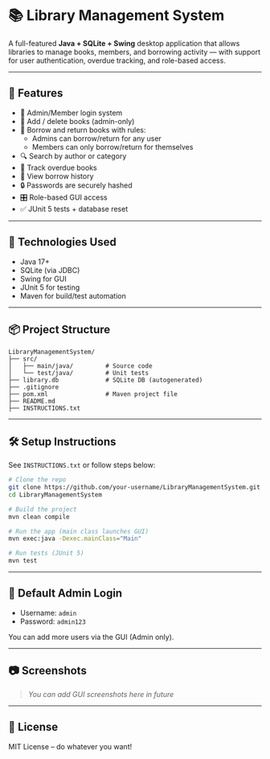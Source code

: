 # 📚 Library Management System

A full-featured **Java + SQLite + Swing** desktop application that allows libraries to manage books, members, and borrowing activity — with support for user authentication, overdue tracking, and role-based access.

---

## 🔧 Features

- 🔐 Admin/Member login system
- 📖 Add / delete books (admin-only)
- 🔁 Borrow and return books with rules:
  - Admins can borrow/return for any user
  - Members can only borrow/return for themselves
- 🔍 Search by author or category
- 📅 Track overdue books
- 🧾 View borrow history
- 🔒 Passwords are securely hashed
- 🎛️ Role-based GUI access
- ✅ JUnit 5 tests + database reset

---

## 🚀 Technologies Used

- Java 17+
- SQLite (via JDBC)
- Swing for GUI
- JUnit 5 for testing
- Maven for build/test automation

---

## 📦 Project Structure

```
LibraryManagementSystem/
├── src/
│   ├── main/java/         # Source code
│   └── test/java/         # Unit tests
├── library.db             # SQLite DB (autogenerated)
├── .gitignore
├── pom.xml                # Maven project file
├── README.md
├── INSTRUCTIONS.txt
```

---

## 🛠 Setup Instructions

See `INSTRUCTIONS.txt` or follow steps below:

```bash
# Clone the repo
git clone https://github.com/your-username/LibraryManagementSystem.git
cd LibraryManagementSystem

# Build the project
mvn clean compile

# Run the app (main class launches GUI)
mvn exec:java -Dexec.mainClass="Main"

# Run tests (JUnit 5)
mvn test
```

---

## 🔑 Default Admin Login

- Username: `admin`
- Password: `admin123`

You can add more users via the GUI (Admin only).

---

## 📷 Screenshots

> _You can add GUI screenshots here in future_

---

## 📄 License

MIT License – do whatever you want!
